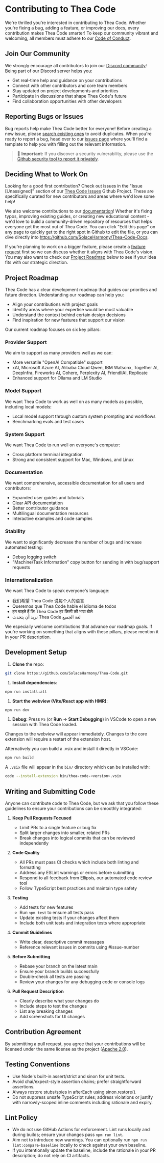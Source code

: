 # Contributing to Thea Code

We're thrilled you're interested in contributing to Thea Code. Whether you're fixing a bug, adding a feature, or improving our docs, every contribution makes Thea Code smarter! To keep our community vibrant and welcoming, all members must adhere to our [Code of Conduct](CODE_OF_CONDUCT.md).

## Join Our Community

We strongly encourage all contributors to join our [Discord community](https://discord.gg/EmberHarmony)! Being part of our Discord server helps you:

- Get real-time help and guidance on your contributions
- Connect with other contributors and core team members
- Stay updated on project developments and priorities
- Participate in discussions that shape Thea Code's future
- Find collaboration opportunities with other developers

## Reporting Bugs or Issues

Bug reports help make Thea Code better for everyone! Before creating a new issue, please [search existing ones](https://github.com/SolaceHarmony/Thea-Code/issues) to avoid duplicates. When you're ready to report a bug, head over to our [issues page](https://github.com/SolaceHarmony/Thea-Code/issues/new/choose) where you'll find a template to help you with filling out the relevant information.

<blockquote class='warning-note'>
     🔐 <b>Important:</b> If you discover a security vulnerability, please use the <a href="https://github.com/SolaceHarmony/Thea-Code/security/advisories/new">Github security tool to report it privately</a>.
</blockquote>

## Deciding What to Work On

Looking for a good first contribution? Check out issues in the "Issue [Unassigned]" section of our [Thea Code Issues](https://github.com/orgs/sydneyrenee/projects/1) Github Project. These are specifically curated for new contributors and areas where we'd love some help!

We also welcome contributions to our [documentation](https://docs.thea-placeholder.com/)! Whether it's fixing typos, improving existing guides, or creating new educational content - we'd love to build a community-driven repository of resources that helps everyone get the most out of Thea Code. You can click "Edit this page" on any page to quickly get to the right spot in Github to edit the file, or you can dive directly into https://github.com/SolaceHarmony/Thea-Code-Docs.

If you're planning to work on a bigger feature, please create a [feature request](https://github.com/SolaceHarmony/Thea-Code/discussions/categories/feature-requests?discussions_q=is%3Aopen+category%3A%22Feature+Requests%22+sort%3Atop) first so we can discuss whether it aligns with Thea Code's vision. You may also want to check our [Project Roadmap](#project-roadmap) below to see if your idea fits with our strategic direction.

## Project Roadmap

Thea Code has a clear development roadmap that guides our priorities and future direction. Understanding our roadmap can help you:

- Align your contributions with project goals
- Identify areas where your expertise would be most valuable
- Understand the context behind certain design decisions
- Find inspiration for new features that support our vision

Our current roadmap focuses on six key pillars:

### Provider Support

We aim to support as many providers well as we can:

- More versatile "OpenAI Compatible" support
- xAI, Microsoft Azure AI, Alibaba Cloud Qwen, IBM Watsonx, Together AI, DeepInfra, Fireworks AI, Cohere, Perplexity AI, FriendliAI, Replicate
- Enhanced support for Ollama and LM Studio

### Model Support

We want Thea Code to work as well on as many models as possible, including local models:

- Local model support through custom system prompting and workflows
- Benchmarking evals and test cases

### System Support

We want Thea Code to run well on everyone's computer:

- Cross platform terminal integration
- Strong and consistent support for Mac, Windows, and Linux

### Documentation

We want comprehensive, accessible documentation for all users and contributors:

- Expanded user guides and tutorials
- Clear API documentation
- Better contributor guidance
- Multilingual documentation resources
- Interactive examples and code samples

### Stability

We want to significantly decrease the number of bugs and increase automated testing:

- Debug logging switch
- "Machine/Task Information" copy button for sending in with bug/support requests

### Internationalization

We want Thea Code to speak everyone's language:

- 我们希望 Thea Code 说每个人的语言
- Queremos que Thea Code hable el idioma de todos
- हम चाहते हैं कि Thea Code हर किसी की भाषा बोले
- نريد أن يتحدث Thea Code لغة الجميع

We especially welcome contributions that advance our roadmap goals. If you're working on something that aligns with these pillars, please mention it in your PR description.

## Development Setup

1. **Clone** the repo:

```sh
git clone https://github.com/SolaceHarmony/Thea-Code.git
```

1. **Install dependencies**:

```sh
npm run install:all
```

1. **Start the webview (Vite/React app with HMR)**:

```sh
npm run dev
```

1. **Debug**:
   Press `F5` (or **Run** → **Start Debugging**) in VSCode to open a new session with Thea Code loaded.

Changes to the webview will appear immediately. Changes to the core extension will require a restart of the extension host.

Alternatively you can build a .vsix and install it directly in VSCode:

```sh
npm run build
```

A `.vsix` file will appear in the `bin/` directory which can be installed with:

```sh
code --install-extension bin/thea-code-<version>.vsix
```

## Writing and Submitting Code

Anyone can contribute code to Thea Code, but we ask that you follow these guidelines to ensure your contributions can be smoothly integrated:

1. **Keep Pull Requests Focused**

    - Limit PRs to a single feature or bug fix
    - Split larger changes into smaller, related PRs
    - Break changes into logical commits that can be reviewed independently

2. **Code Quality**

    - All PRs must pass CI checks which include both linting and formatting
    - Address any ESLint warnings or errors before submitting
    - Respond to all feedback from Ellipsis, our automated code review tool
    - Follow TypeScript best practices and maintain type safety

3. **Testing**

    - Add tests for new features
    - Run `npm test` to ensure all tests pass
    - Update existing tests if your changes affect them
    - Include both unit tests and integration tests where appropriate

4. **Commit Guidelines**

    - Write clear, descriptive commit messages
    - Reference relevant issues in commits using #issue-number

5. **Before Submitting**

    - Rebase your branch on the latest main
    - Ensure your branch builds successfully
    - Double-check all tests are passing
    - Review your changes for any debugging code or console logs

6. **Pull Request Description**
    - Clearly describe what your changes do
    - Include steps to test the changes
    - List any breaking changes
    - Add screenshots for UI changes

## Contribution Agreement

By submitting a pull request, you agree that your contributions will be licensed under the same license as the project ([Apache 2.0](LICENSE)).


## Testing Conventions

- Use Node's built-in assert/strict and sinon for unit tests.
- Avoid chai/expect-style assertion chains; prefer straightforward assertions.
- Always restore stubs/spies in afterEach using sinon.restore().
- Do not suppress unsafe TypeScript rules; address violations or justify with narrowly-scoped inline comments including rationale and expiry.

## Lint Policy

- We do not use GitHub Actions for enforcement. Lint runs locally and during builds; ensure your changes pass `npm run lint`.
- Aim not to introduce new warnings. You can optionally run `npm run lint:compare-baseline` locally to check against your own baseline.
- If you intentionally update the baseline, include the rationale in your PR description; do not rely on CI artifacts.
